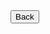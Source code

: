 <html>
<form action="https://potato2017.github.io/">
<button type="submit">Back</button>
</form>
<canvas id="canvas" width="500" height="500"></canvas>
<script>
var canvas = document.getElementById("Game");
ctx = canvas.getContext("2d");
var colors = ["black","blue","brown","green","orange","purple","red","white"];
var grid = [];
for (let i = 0; i < 10; i++) {
    grid.push(["black","black","black","black","black","black","black","black","black","black"]);
}
var currentColor = 0;
window.setInterval(update, 10);
function updateFrames() {
  drawTop();
  drawSquares();
}
function drawTop(){
  ctx.fillStyle = colors[currentColor];
  ctx.fillRect(100, 0, 300, 100);
}
function drawSquares(){
    for (let i = 0; i < grid.length; i++) {
        for (let j = 0; j < grid.length; j++) {
            ctx.fillStyle = grid[i][j];
            ctx.fillRect(30*i+100, 30*j+150, 30, 30)
        }
    }
}
function updateGrid(canvas, event) {
    let rect = canvas.getBoundingClientRect();
    let x = event.clientX - rect.left;
    let y = event.clientY - rect.top;
    if (100 <= x && x <= 400 && 150 <= y && y <= 450) {
        grid[(x-100)/30][(x-150)/30] = colors[currentColor]
    }
}
let canvasElem = document.querySelector("canvas");       
canvasElem.addEventListener("mousedown", function(e)
{
    getMousePosition(canvasElem, e);
});
window.onkeydown = function() {
  if (parseInt(event.key) !== NaN){
      currentColor = event.key
  }
}
</script>
<p class=out><span id=out></span></p>
</html>

